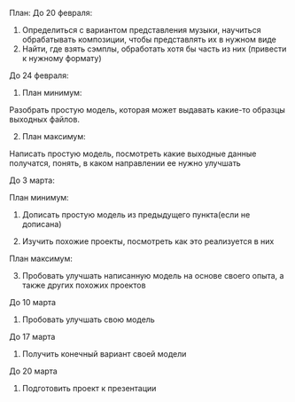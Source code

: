 План:
До 20 февраля:

1)	Определиться с вариантом представления музыки, научиться обрабатывать композиции, чтобы представлять их в нужном виде
2)	Найти, где взять сэмплы, обработать хотя бы часть из них (привести к нужному формату)


До 24 февраля:

1)	План минимум:

Разобрать простую модель, которая может выдавать какие-то образцы выходных файлов.

2)	План максимум:

Написать простую модель, посмотреть какие выходные данные получатся, понять, в каком направлении ее нужно улучшать

До 3 марта:

План минимум:

1)	Дописать простую модель из предыдущего пункта(если не дописана)

2)	Изучить похожие проекты, посмотреть как это реализуется в них


План максимум:

3)	Пробовать улучшать написанную модель на основе своего опыта, а также других похожих проектов

До 10 марта

1)	Пробовать улучшать свою модель

До 17 марта

1)	Получить конечный вариант своей модели

До 20 марта

1)	Подготовить проект к презентации
